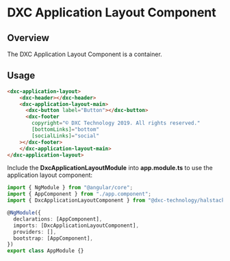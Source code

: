 # DXC Application Layout Component

## Overview

The DXC Application Layout Component is a container.

## Usage

```html
<dxc-application-layout>
    <dxc-header></dxc-header>
    <dxc-application-layout-main>
      <dxc-button label="Button"></dxc-button>
      <dxc-footer
        copyright="© DXC Technology 2019. All rights reserved."
        [bottomLinks]="bottom"
        [socialLinks]="social"
    ></dxc-footer>
    </dxc-application-layout-main>
</dxc-application-layout>
```

Include the **DxcApplicationLayoutModule** into **app.module.ts** to use the application layout component:

```ts
import { NgModule } from "@angular/core";
import { AppComponent } from "./app.component";
import { DxcApplicationLayoutComponent } from "@dxc-technology/halstack-angular";

@NgModule({
  declarations: [AppComponent],
  imports: [DxcApplicationLayoutComponent],
  providers: [],
  bootstrap: [AppComponent],
})
export class AppModule {}
```
